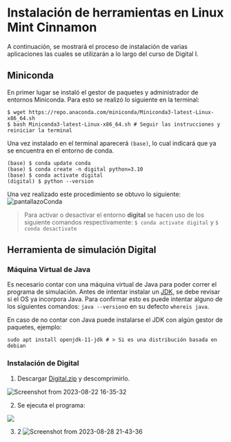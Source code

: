 # Instalación de herramientas en Linux Mint Cinnamon
A continuación, se mostrará el proceso de instalación de varias aplicaciones las cuales se utilizarán a lo largo del curso de Digital I.
## Miniconda
En primer lugar se instaló el gestor de paquetes y administrador de entornos Miniconda. Para esto se realizó lo siguiente en la terminal:
```console
$ wget https://repo.anaconda.com/miniconda/Miniconda3-latest-Linux-x86_64.sh
$ bash Miniconda3-latest-Linux-x86_64.sh # Seguir las instrucciones y reiniciar la terminal
```
Una vez instalado en el terminal aparecerá ```(base)```, lo cual indicará que ya se encuentra en el entorno de conda.

```
(base) $ conda update conda 
(base) $ conda create -n digital python=3.10 
(base) $ conda activate digital  
(digital) $ python --version 
```
Una vez realizado este procedimiento se obtuvo lo siguiente:
![pantallazoConda](https://github.com/Daniel-Porras/Digital-1-2023-2/assets/73449036/13a16e5b-81c6-4fa3-816c-eb8fd802b72a)

> Para activar o desactivar el entorno **digital** se hacen uso de los siguiente comandos respectivamente: ```$ conda activate digital``` y ```$ conda desactivate ``` 

## Herramienta de simulación Digital
### Máquina Virtual de Java
Es necesario contar con una máquina virtual de Java para poder correr el programa de simulación. Antes de intentar instalar un [JDK](https://adoptium.net/), se debe revisar si el OS ya incorpora Java. Para confirmar esto es puede intentar alguno de los siguientes comandos: `java --version`o en su defecto `whereis java`.

En caso de no contar con Java puede instalarse el JDK con algún gestor de paquetes, ejemplo: 
```
sudo apt install openjdk-11-jdk # > Si es una distribución basada en debian
```
### Instalación de Digital
1. Descargar [Digital.zip](https://github.com/hneemann/Digital/releases/latest/download/Digital.zip) y descomprimirlo.

![Screenshot from 2023-08-22 16-35-32](https://github.com/Daniel-Porras/Digital-1-2023-2/assets/142681600/01333450-7e50-471f-ba18-07f296bd16f5)

2. Se ejecuta el programa:

![](https://github.com/Daniel-Porras/Digital-1-2023-2/blob/main/Pr%C3%A1ctica%20No%201/Screenshot%20from%202023-08-22%2016-35-53.png?raw=true)

3.  2
![Screenshot from 2023-08-28 21-43-36](https://github.com/Daniel-Porras/Digital-1-2023-2/assets/142681600/6fefbf60-c0cb-47d2-bff0-95fbf6269fb7)

